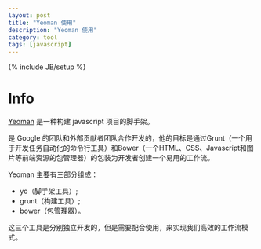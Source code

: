 ```yaml
---
layout: post
title: "Yeoman 使用"
description: "Yeoman 使用"
category: tool
tags: [javascript]
---
```

{% include JB/setup %}


# Info

[Yeoman](http://yeoman.io/) 是一种构建 javascript 项目的脚手架。

是 Google 的团队和外部贡献者团队合作开发的，他的目标是通过Grunt（一个用于开发任务自动化的命令行工具）和Bower（一个HTML、CSS、Javascript和图片等前端资源的包管理器）的包装为开发者创建一个易用的工作流。

Yeoman 主要有三部分组成：

* yo（脚手架工具）;
* grunt（构建工具）;
* bower（包管理器）。

这三个工具是分别独立开发的，但是需要配合使用，来实现我们高效的工作流模式。
